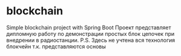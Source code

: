 # blockchain
Simple blockchain project with Spring Boot
Проект представляет дипломную работу по демонстрации простых блок цепочек при внедрении в радиостанции.
P.S. Здесь не учтена вся технология блокчейн т.к. представляются основы

